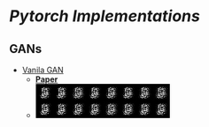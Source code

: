 # _*Pytorch Implementations*_

## GANs
 - [Vanila GAN]('./GANs/VanilaGAN.ipynb')
   - [**Paper**](https://arxiv.org/abs/1406.2661)
   - ![Results]('./gifs/../../gifs/VanilaGAN.gif)